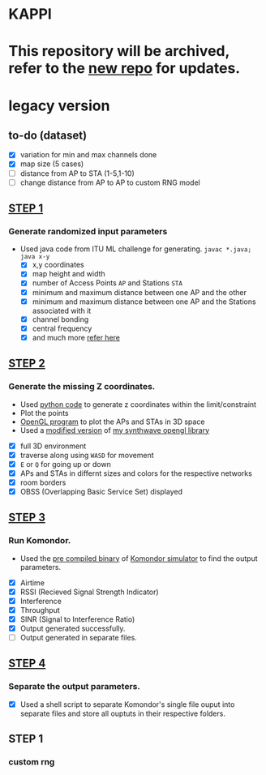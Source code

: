 # KAPPI
# This repository will be archived, refer to the [new repo](https://github.com/bhu1-103/cappy) for updates.
# legacy version

## to-do (dataset)
- [x] variation for min and max channels done
- [x] map size (5 cases)
- [ ] distance from AP to STA (1-5,1-10)
- [ ] change distance from AP to AP to custom RNG model

## [STEP 1](https://github.com/bhu1-103/KAPPI/tree/main/step1)
### Generate randomized input parameters
 - Used java code from ITU ML challenge for generating. `javac *.java; java x-y`
    - [x] x,y coordinates
    - [x] map height and width
    - [x] number of Access Points `AP` and Stations `STA`
    - [x] minimum and maximum distance between one AP and the other
    - [x] minimum and maximum distance between one AP and the Stations associated with it
    - [x] channel bonding
    - [x] central frequency
    - [x] and much more [refer here](https://github.com/bhu1-103/KAPPI/blob/main/step1/input-java.csv)

## [STEP 2](https://github.com/bhu1-103/KAPPI/tree/main/step2)
### Generate the missing Z coordinates.
  - Used [python code](https://github.com/bhu1-103/KAPPI/blob/main/step2/oriz.py) to generate z coordinates within the limit/constraint
 - Plot the points
  - [OpenGL program](https://github.com/bhu1-103/KAPPI/blob/main/step2/v0.4/source/main.cpp) to plot the APs and STAs in 3D space
  - Used a [modified version](https://github.com/bhu1-103/KAPPI/blob/main/step2/v0.4/source/synthwave.cpp) of [my synthwave opengl library](https://github.com/bhu1-103/swiss-army-katana/blob/main/lib/synthwave/synthwave.cpp)
  - [x] full 3D environment
  - [x] traverse along using `WASD` for movement
  - [x] `E` or `Q` for going up or down
  - [x] APs and STAs in differnt sizes and colors for the respective networks
  - [x] room borders
  - [x] OBSS (Overlapping Basic Service Set) displayed

## [STEP 3](https://github.com/bhu1-103/KAPPI/blob/main/step3/combine.sh)
### Run Komondor.
 - Used the [pre compiled binary](https://github.com/bhu1-103/KAPPI/blob/main/Komondor/Code/main/komondor_main) of [Komondor simulator](https://github.com/wn-upf/Komondor) to find the output parameters.
  - [x] Airtime
  - [x] RSSI (Recieved Signal Strength Indicator)
  - [x] Interference
  - [x] Throughput
  - [x] SINR (Signal to Interference Ratio)
  - [x] Output generated successfully.
  - [ ] Output generated in separate files.

## [STEP 4](https://github.com/bhu1-103/KAPPI/blob/main/step4/saigo-no-steppu.sh)
### Separate the output parameters.
 - [x] Used a shell script to separate Komondor's single file ouput into separate files and store all ouptuts in their respective folders.


## STEP 1
### custom rng


